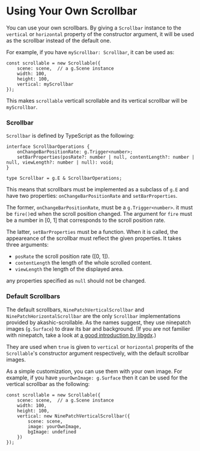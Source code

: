 # Using Your Own Scrollbar

You can use your own scrollbars.
By giving a `Scrollbar` instance to the `vertical` or `horizontal` property of the constructor argument,
it will be used as the scrollbar instead of the default one.

For example, if you have `myScrollbar: Scrollbar`, it can be used as:

```
const scrollable = new Scrollable({
	scene: scene,  // a g.Scene instance
	width: 100,
	height: 100,
	vertical: myScrollbar
});
```

This makes `scrollable` verticall scrollable and its vertical scrollbar will be `myScrollbar`.

### Scrollbar

`Scrollbar` is defined by TypeScript as the following:

```
interface ScrollbarOperations {
	onChangeBarPositionRate: g.Trigger<number>;
	setBarProperties(posRate?: number | null, contentLength?: number | null, viewLength?: number | null): void;
}

type Scrollbar = g.E & ScrollbarOperations;
```

This means that scrollbars must be implemented as a subclass of `g.E` and have two properties:
`onChangeBarPositionRate` and `setBarProperties`.

The former, `onChangeBarPositionRate`, must be a `g.Trigger<number>`.
it must be `fire()`ed when the scroll position changed.
The argument for `fire` must be a number in [0, 1] that corresponds to the scroll position rate.

The latter, `setBarProperties` must be a function.
When it is called, the appeareance of the scrollbar must reflect the given properties.
It takes three arguments:

 * `posRate` the scroll position rate ([0, 1]).
 * `contentLength` the length of the whole scrolled content.
 * `viewLength` the length of the displayed area.

any properties specified as `null` should not be changed.

### Default Scrollbars

The default scrollbars, `NinePatchVerticalScrollbar` and `NinePatchHorizontalScrollbar` are
the only `Scrollbar` implementations provided by akashic-scrollable.
As the names suggest, they use ninepatch images (`g.Surface`) to draw its bar and background.
(If you are not familier with ninepatch, take a look at [a good introduction by libgdx][9patch].)

They are used when `true` is given to `vertical` or `horizontal` properits of the `Scrollable`'s constructor argument respectively,
with the default scrollbar images.

As a simple customization, you can use them with your own image.
For example, if you have `yourOwnImage: g.Surface` then it can be used for the vertical scrollbar as the following:

```
const scrollable = new Scrollable({
	scene: scene,  // a g.Scene instance
	width: 100,
	height: 100,
	vertical: new NinePatchVerticalScrollbar({
		scene: scene,
		image: yourOwnImage,
		bgImage: undefined
	})
});
```

[9patch]: https://github.com/libgdx/libgdx/wiki/Ninepatches
